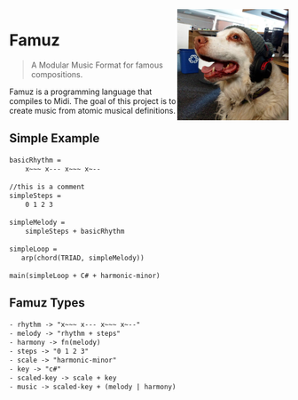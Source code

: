 <img src="./famous.png" height="200"  align="right">

# Famuz

> A Modular Music Format for famous compositions.

Famuz is a programming language that compiles to Midi. The goal of this project is to create music from atomic musical definitions.

## Simple Example

```
basicRhythm =
    x~~~ x--- x~~~ x~--

//this is a comment
simpleSteps =
    0 1 2 3

simpleMelody =
    simpleSteps + basicRhythm

simpleLoop =
   arp(chord(TRIAD, simpleMelody))

main(simpleLoop + C# + harmonic-minor)
```

## Famuz Types

    - rhythm -> "x~~~ x--- x~~~ x~--"
    - melody -> "rhythm + steps"
    - harmony -> fn(melody)
    - steps -> "0 1 2 3"
    - scale -> "harmonic-minor"
    - key -> "c#"
    - scaled-key -> scale + key
    - music -> scaled-key + (melody | harmony)